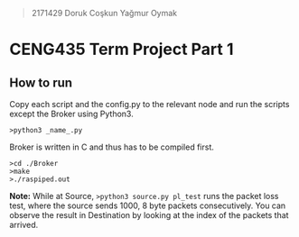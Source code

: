 > 2171429 Doruk Coşkun
> Yağmur Oymak

# CENG435 Term Project Part 1

## How to run

Copy each script and the config.py to the relevant node and run the scripts except the Broker using Python3.

```
>python3 _name_.py 
```
Broker is written in C and thus has to be compiled first. 

```
>cd ./Broker
>make
>./raspiped.out 
```

**Note:** While at Source, ```>python3 source.py pl_test``` runs the packet loss test, where the source sends 1000, 8 byte packets consecutively. You can observe the result in Destination by looking at the index of the packets that arrived.


